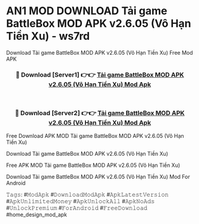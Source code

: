 # AN1 MOD DOWNLOAD Tải game BattleBox MOD APK v2.6.05 (Vô Hạn Tiền Xu) - ws7rd
Download Tải game BattleBox MOD APK v2.6.05 (Vô Hạn Tiền Xu) Free Mod APK

<div align="center">
<h3>🔴 Download [Server1] 👉👉 <a href="https://apk-comot.site?title=Tải_game_BattleBox_MOD_APK_v2.6.05_(Vô_Hạn_Tiền_Xu)">Tải game BattleBox MOD APK v2.6.05 (Vô Hạn Tiền Xu) Mod Apk</a></h3><br>

<h3>🔴 Download [Server2] 👉👉 <a href="https://apk-comot.site?title=Tải_game_BattleBox_MOD_APK_v2.6.05_(Vô_Hạn_Tiền_Xu)">Tải game BattleBox MOD APK v2.6.05 (Vô Hạn Tiền Xu) Mod Apk</a></h3>
</div>


Free Download APK MOD Tải game BattleBox MOD APK v2.6.05 (Vô Hạn Tiền Xu)

Download Tải game BattleBox MOD APK v2.6.05 (Vô Hạn Tiền Xu) 

Free APK MOD Tải game BattleBox MOD APK v2.6.05 (Vô Hạn Tiền Xu) 

Download Tải game BattleBox MOD APK v2.6.05 (Vô Hạn Tiền Xu) Mod For Android

𝚃𝚊𝚐𝚜: #𝙼𝚘𝚍𝙰𝚙𝚔 #𝙳𝚘𝚠𝚗𝚕𝚘𝚊𝚍𝙼𝚘𝚍𝙰𝚙𝚔 #𝙰𝚙𝚔𝙻𝚊𝚝𝚎𝚜𝚝𝚅𝚎𝚛𝚜𝚒𝚘𝚗 #𝙰𝚙𝚔𝚄𝚗𝚕𝚒𝚖𝚒𝚝𝚎𝚍𝙼𝚘𝚗𝚎𝚢 #𝙰𝚙𝚔𝚄𝚗𝚕𝚘𝚌𝚔𝙰𝚕𝚕 #𝙰𝚙𝚔𝙽𝚘𝙰𝚍𝚜 #𝚄𝚗𝚕𝚘𝚌𝚔𝙿𝚛𝚎𝚖𝚒𝚞𝚖 #𝙵𝚘𝚛𝙰𝚗𝚍𝚛𝚘𝚒𝚍 #𝙵𝚛𝚎𝚎𝙳𝚘𝚠𝚗𝚕𝚘𝚊𝚍 #home_design_mod_apk